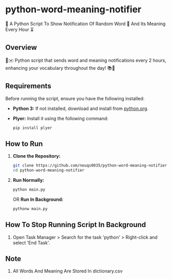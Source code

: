 # python-word-meaning-notifier
🐍 A Python Script To Show Notification Of Random Word 📄 And Its Meaning Every Hour ⏳

## Overview

🐍✉️ Python script that sends word and meaning notifications every 2 hours, enhancing your vocabulary throughout the day! 📚🔔

## Requirements

Before running the script, ensure you have the following installed:

- **Python 3:** If not installed, download and install from [python.org](https://www.python.org/downloads/).
- **Plyer:** Install it using the following command:

    ```bash
    pip install plyer
    ```
## How to Run

1. **Clone the Repository:**
   ```bash
   git clone https://github.com/neuqs0035/python-word-meaning-notifier.git
   cd python-word-meaning-notifier
   ```
2. **Run Normally:**
   ```bash
   python main.py
   ```

   OR
   **Run In Background:**
   ```bash
   pythonw main.py
   ```

## How To Stop Running Script In Background

1. Open Task Manager > Search for the task 'python' > Right-click and select 'End Task'.

## Note

1. All Words And Meaning Are Stored In dictionary.csv

